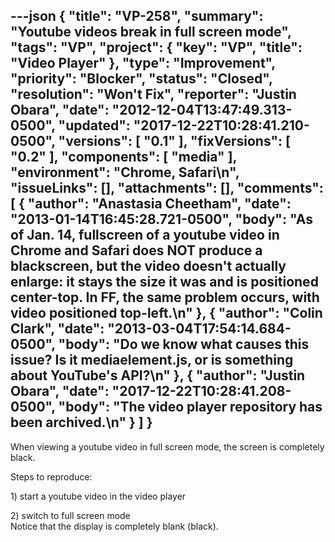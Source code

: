 ---json
{
  "title": "VP-258",
  "summary": "Youtube videos break in full screen mode",
  "tags": "VP",
  "project": {
    "key": "VP",
    "title": "Video Player"
  },
  "type": "Improvement",
  "priority": "Blocker",
  "status": "Closed",
  "resolution": "Won't Fix",
  "reporter": "Justin Obara",
  "date": "2012-12-04T13:47:49.313-0500",
  "updated": "2017-12-22T10:28:41.210-0500",
  "versions": [
    "0.1"
  ],
  "fixVersions": [
    "0.2"
  ],
  "components": [
    "media"
  ],
  "environment": "Chrome, Safari\n",
  "issueLinks": [],
  "attachments": [],
  "comments": [
    {
      "author": "Anastasia Cheetham",
      "date": "2013-01-14T16:45:28.721-0500",
      "body": "As of Jan. 14, fullscreen of a youtube video in Chrome and Safari does NOT produce a blackscreen, but the video doesn't actually enlarge: it stays the size it was and is positioned center-top. In FF, the same problem occurs, with video positioned top-left.\n"
    },
    {
      "author": "Colin Clark",
      "date": "2013-03-04T17:54:14.684-0500",
      "body": "Do we know what causes this issue? Is it mediaelement.js, or is something about YouTube's API?\n"
    },
    {
      "author": "Justin Obara",
      "date": "2017-12-22T10:28:41.208-0500",
      "body": "The video player repository has been archived.\n"
    }
  ]
}
---
When viewing a youtube video in full screen mode, the screen is completely black.

Steps to reproduce:

1\) start a youtube video in the video player

2\) switch to full screen mode\
Notice that the display is completely blank (black).

        